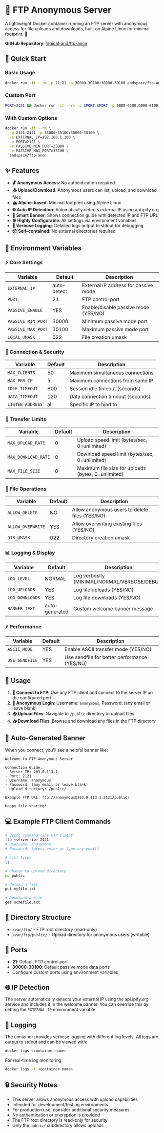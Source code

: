 # 📁 FTP Anonymous Server

A lightweight Docker container running an FTP server with anonymous access for file uploads and downloads, built on Alpine Linux for minimal footprint. 🚀

**GitHub Repository**: [logical-and/ftp-anon](https://github.com/logical-and/ftp-anon)

## 🚀 Quick Start

### Basic Usage

```bash
docker run -it --rm -p 21:21 -p 30000-30100:30000-30100 andspace/ftp-anon
```

### Custom Port

```bash
PORT=2121 && docker run -it --rm -p $PORT:$PORT -p 6000-6100:6000-6100 -v $(pwd):/var/ftp/public -e PORT=$PORT -e PASSIVE_MIN_PORT=6000 -e PASSIVE_MAX_PORT=6100 andspace/ftp-anon
```

### With Custom Options

```bash
docker run -it --rm \
  -p 2121:2121 -p 35000-35100:35000-35100 \
  -e EXTERNAL_IP=192.168.1.100 \
  -e PORT=2121 \
  -e PASSIVE_MIN_PORT=35000 \
  -e PASSIVE_MAX_PORT=35100 \
  andspace/ftp-anon
```

## ✨ Features

- **🔓 Anonymous Access**: No authentication required
- **📤 Upload/Download**: Anonymous users can list, upload, and download files
- **🏔️ Alpine-based**: Minimal footprint using Alpine Linux
- **🌐 Auto IP Detection**: Automatically detects external IP using api.ipify.org
- **💬 Smart Banner**: Shows connection guide with detected IP and FTP URL
- **⚙️ Highly Configurable**: All settings via environment variables
- **📝 Verbose Logging**: Detailed logs output to stdout for debugging
- **📦 Self-contained**: No external directories required

## 🔧 Environment Variables

### ⚡ Core Settings
| Variable | Default | Description |
|----------|---------|-------------|
| `EXTERNAL_IP` | auto-detect | External IP address for passive mode |
| `PORT` | 21 | FTP control port |
| `PASSIVE_ENABLE` | YES | Enable/disable passive mode (YES/NO) |
| `PASSIVE_MIN_PORT` | 30000 | Minimum passive mode port |
| `PASSIVE_MAX_PORT` | 30100 | Maximum passive mode port |
| `LOCAL_UMASK` | 022 | File creation umask |

### 🔐 Connection & Security
| Variable | Default | Description |
|----------|---------|-------------|
| `MAX_CLIENTS` | 50 | Maximum simultaneous connections |
| `MAX_PER_IP` | 5 | Maximum connections from same IP |
| `IDLE_TIMEOUT` | 600 | Session idle timeout (seconds) |
| `DATA_TIMEOUT` | 120 | Data connection timeout (seconds) |
| `LISTEN_ADDRESS` | all | Specific IP to bind to |

### 🚀 Transfer Limits
| Variable | Default | Description |
|----------|---------|-------------|
| `MAX_UPLOAD_RATE` | 0 | Upload speed limit (bytes/sec, 0=unlimited) |
| `MAX_DOWNLOAD_RATE` | 0 | Download speed limit (bytes/sec, 0=unlimited) |
| `MAX_FILE_SIZE` | 0 | Maximum file size for uploads (bytes, 0=unlimited) |

### 📁 File Operations
| Variable | Default | Description |
|----------|---------|-------------|
| `ALLOW_DELETE` | NO | Allow anonymous users to delete files (YES/NO) |
| `ALLOW_OVERWRITE` | YES | Allow overwriting existing files (YES/NO) |
| `DIR_UMASK` | 022 | Directory creation umask |

### 📊 Logging & Display
| Variable | Default | Description |
|----------|---------|-------------|
| `LOG_LEVEL` | NORMAL | Log verbosity (MINIMAL/NORMAL/VERBOSE/DEBUG) |
| `LOG_UPLOADS` | YES | Log file uploads (YES/NO) |
| `LOG_DOWNLOADS` | YES | Log file downloads (YES/NO) |
| `BANNER_TEXT` | auto-generated | Custom welcome banner message |

### ⚡ Performance
| Variable | Default | Description |
|----------|---------|-------------|
| `ASCII_MODE` | YES | Enable ASCII transfer mode (YES/NO) |
| `USE_SENDFILE` | YES | Use sendfile for better performance (YES/NO) |

## 📖 Usage

1. **🔗 Connect to FTP**: Use any FTP client and connect to the server IP on the configured port
2. **👤 Anonymous Login**: Username: `anonymous`, Password: (any email or leave blank)
3. **📤 Upload Files**: Navigate to `/public` directory to upload files
4. **📥 Download Files**: Browse and download any files in the FTP directory

## 🎯 Auto-Generated Banner

When you connect, you'll see a helpful banner like:

```
Welcome to FTP Anonymous Server!

Connection Guide:
- Server IP: 203.0.113.1
- Port: 2121
- Username: anonymous
- Password: (any email or leave blank)
- Upload directory: /public/

Example FTP URL: ftp://anonymous@203.0.113.1:2121/public/

Happy file sharing!
```

## 💻 Example FTP Client Commands

```bash
# Using command-line FTP client
ftp <server-ip> 2121
# Username: anonymous
# Password: (press enter or type any email)

# List files
ls

# Change to upload directory
cd public

# Upload a file
put myfile.txt

# Download a file
get somefile.txt
```

## 📂 Directory Structure

- `/var/ftp/` - FTP root directory (read-only)
- `/var/ftp/public/` - Upload directory for anonymous users (writable)

## 🔌 Ports

- **21**: Default FTP control port
- **30000-30100**: Default passive mode data ports
- Configure custom ports using environment variables

## 🌐 IP Detection

The server automatically detects your external IP using the api.ipify.org service and includes it in the welcome banner. You can override this by setting the `EXTERNAL_IP` environment variable.

## 📝 Logging

The container provides verbose logging with different log levels. All logs are output to stdout and can be viewed with:

```bash
docker logs <container-name>
```

For real-time log monitoring:

```bash
docker logs -f <container-name>
```

## 🔒 Security Notes

- This server allows anonymous access with upload capabilities
- Intended for development/testing environments
- For production use, consider additional security measures
- No authentication or encryption is provided
- The FTP root directory is read-only for security
- Only the `public/` subdirectory allows uploads 